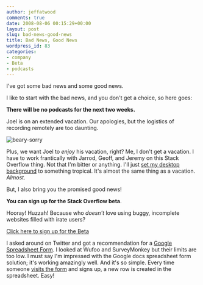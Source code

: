 ```yaml
---
author: jeffatwood
comments: true
date: 2008-08-06 00:15:29+00:00
layout: post
slug: bad-news-good-news
title: Bad News, Good News
wordpress_id: 83
categories:
- company
- Beta
- podcasts
---
```



I've got some bad news and some good news.



I like to start with the bad news, and you don't get a choice, so here goes:



**There will be no podcasts for the next two weeks.**



Joel is on an extended vacation. Our apologies, but the logistics of recording remotely are too daunting. 



![beary-sorry](/blog/images/wordpress/beary-sorry.gif)



Plus, we want Joel to _enjoy_ his vacation, right? Me, I don't get a vacation. I have to work frantically with Jarrod, Geoff, and Jeremy on this Stack Overflow thing. Not that I'm bitter or anything. I'll just [set my desktop background](http://www.codinghorror.com/blog/archives/000963.html) to something tropical. It's almost the same thing as a vacation. _Almost._



But, I also bring you the promised good news!



**You can sign up for the Stack Overflow beta**.



Hooray! Huzzah! Because who _doesn't_ love using buggy, incomplete websites filled with irate users?



[Click here to sign up for the Beta](http://spreadsheets.google.com/viewform?key=pKxDW35algYdxrCnzW-OLag)



I asked around on Twitter and got a recommendation for a [Google Spreadsheet Form](http://googledocs.blogspot.com/2008/02/stop-sharing-spreadsheets-start.html). I looked at Wufoo and SurveyMonkey but their limits are too low. I must say I'm impressed with the Google docs spreadsheet form solution; it's working amazingly well. And it's so simple. Every time someone [visits the form](http://spreadsheets.google.com/viewform?key=pKxDW35algYdxrCnzW-OLag) and signs up, a new row is created in the spreadsheet. Easy!


